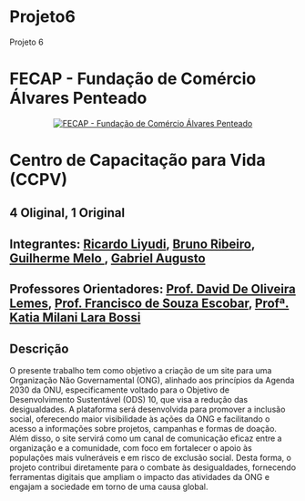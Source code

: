 # Projeto6
Projeto 6

# FECAP - Fundação de Comércio Álvares Penteado

<p align="center">
<a href= "https://www.fecap.br/"><img src="https://encrypted-tbn0.gstatic.com/images?q=tbn:ANd9GcRhZPrRa89Kma0ZZogxm0pi-tCn_TLKeHGVxywp-LXAFGR3B1DPouAJYHgKZGV0XTEf4AE&usqp=CAU" alt="FECAP - Fundação de Comércio Álvares Penteado" border="0"></a>
</p>

# Centro de Capacitação para Vida (CCPV)

## 4 Oliginal, 1 Original

## Integrantes: <a href="https://github.com/R4cardo">Ricardo Liyudi</a>, <a href="https://github.com/brunosr9">Bruno Ribeiro</a>, <a href="https://github.com/Gume123">Guilherme Melo </a>, <a href="https://github.com/GabrielAugustoT800">Gabriel Augusto</a>

## Professores Orientadores: <a href="https://www.linkedin.com/in/dolemes/">Prof. David De Oliveira Lemes</a>, <a href="">Prof. Francisco de Souza Escobar</a>, <a href="">Profª. Katia Milani Lara Bossi
</a>

## Descrição
O presente trabalho tem como objetivo a criação de um site para uma Organização Não Governamental (ONG), alinhado aos princípios da Agenda 2030 da ONU, especificamente voltado para o Objetivo de Desenvolvimento Sustentável (ODS) 10, que visa a redução das desigualdades. A plataforma será desenvolvida para promover a inclusão social, oferecendo maior visibilidade às ações da ONG e facilitando o acesso a informações sobre projetos, campanhas e formas de doação. Além disso, o site servirá como um canal de comunicação eficaz entre a organização e a comunidade, com foco em fortalecer o apoio às populações mais vulneráveis e em risco de exclusão social. Desta forma, o projeto contribui diretamente para o combate às desigualdades, fornecendo ferramentas digitais que ampliam o impacto das atividades da ONG e engajam a sociedade em torno de uma causa global. 
<br><br>

